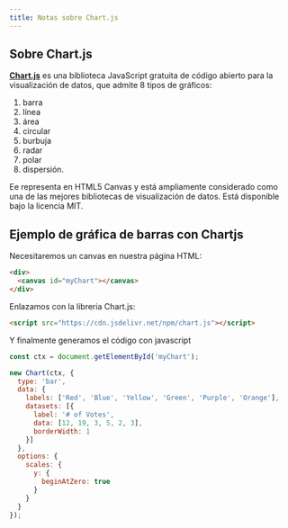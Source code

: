 ```yaml
---
title: Notas sobre Chart.js
---
```


## Sobre Chart.js

**[Chart.js](https://www.chartjs.org/docs/latest/)** es una biblioteca
JavaScript gratuita de código abierto para la visualización de datos, que
admite 8 tipos de gráficos:

1. barra
2. línea
3. área
4. circular
5. burbuja
6. radar
7. polar
8. dispersión.

Ee representa en HTML5 Canvas y está ampliamente considerado como una de las
mejores bibliotecas de visualización de datos. Está disponible bajo la licencia
MIT. 

## Ejemplo de gráfica de barras con Chartjs

Necesitaremos un canvas en nuestra página HTML:

```html
<div>
  <canvas id="myChart"></canvas>
</div>
```

Enlazamos con la libreria Chart.js:

```html
<script src="https://cdn.jsdelivr.net/npm/chart.js"></script>
```

Y finalmente generamos el código con javascript

```js
const ctx = document.getElementById('myChart');

new Chart(ctx, {
  type: 'bar',
  data: {
    labels: ['Red', 'Blue', 'Yellow', 'Green', 'Purple', 'Orange'],
    datasets: [{
      label: '# of Votes',
      data: [12, 19, 3, 5, 2, 3],
      borderWidth: 1
    }]
  },
  options: {
    scales: {
      y: {
        beginAtZero: true
      }
    }
  }
});
```
